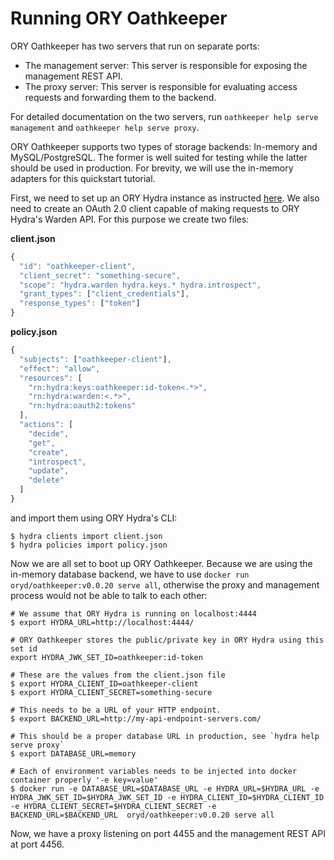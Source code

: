 # Running ORY Oathkeeper

ORY Oathkeeper has two servers that run on separate ports:

* The management server: This server is responsible for exposing the management REST API.
* The proxy server: This server is responsible for evaluating access requests and forwarding them to the backend.

For detailed documentation on the two servers, run `oathkeeper help serve management` and `oathkeeper help serve proxy`.

ORY Oathkeeper supports two types of storage backends: In-memory and MySQL/PostgreSQL. The former is well suited for testing while the latter should be used in production. For brevity, we will use the in-memory adapters for this quickstart tutorial.

First, we need to set up an ORY Hydra instance as instructed [here](https://ory.gitbooks.io/hydra/content/install.html). We also need to create an OAuth 2.0 client capable of making requests to ORY Hydra's Warden API. For this purpose we create two files:

**client.json**

```javascript
{
  "id": "oathkeeper-client",
  "client_secret": "something-secure",
  "scope": "hydra.warden hydra.keys.* hydra.introspect",
  "grant_types": ["client_credentials"],
  "response_types": ["token"]
}
```

**policy.json**

```javascript
{
  "subjects": ["oathkeeper-client"],
  "effect": "allow",
  "resources": [
    "rn:hydra:keys:oathkeeper:id-token<.*>",
    "rn:hydra:warden:<.*>",
    "rn:hydra:oauth2:tokens"
  ],
  "actions": [
    "decide",
    "get",
    "create",
    "introspect",
    "update",
    "delete"
  ]
}
```

and import them using ORY Hydra's CLI:

```text
$ hydra clients import client.json
$ hydra policies import policy.json
```

Now we are all set to boot up ORY Oathkeeper. Because we are using the in-memory database backend, we have to use `docker run oryd/oathkeeper:v0.0.20 serve all`, otherwise the proxy and management process would not be able to talk to each other:

```text
# We assume that ORY Hydra is running on localhost:4444
$ export HYDRA_URL=http://localhost:4444/

# ORY Oathkeeper stores the public/private key in ORY Hydra using this set id
export HYDRA_JWK_SET_ID=oathkeeper:id-token

# These are the values from the client.json file
$ export HYDRA_CLIENT_ID=oathkeeper-client
$ export HYDRA_CLIENT_SECRET=something-secure

# This needs to be a URL of your HTTP endpoint.
$ export BACKEND_URL=http://my-api-endpoint-servers.com/

# This should be a proper database URL in production, see `hydra help serve proxy`
$ export DATABASE_URL=memory

# Each of environment variables needs to be injected into docker container properly '-e key=value'
$ docker run -e DATABASE_URL=$DATABASE_URL -e HYDRA_URL=$HYDRA_URL -e HYDRA_JWK_SET_ID=$HYDRA_JWK_SET_ID -e HYDRA_CLIENT_ID=$HYDRA_CLIENT_ID -e HYDRA_CLIENT_SECRET=$HYDRA_CLIENT_SECRET -e BACKEND_URL=$BACKEND_URL  oryd/oathkeeper:v0.0.20 serve all
```

Now, we have a proxy listening on port 4455 and the management REST API at port 4456.

